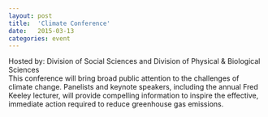 ```yaml
---
layout: post
title:  'Climate Conference'
date:   2015-03-13
categories: event
---
```

<div class="event-type-host">Hosted by: Division of Social Sciences and Division of Physical & Biological Sciences</div>
This conference will bring broad public attention to the challenges of climate change. Panelists and keynote speakers, including the annual Fred Keeley lecturer, will provide compelling information to inspire the effective, immediate action required to reduce greenhouse gas emissions.